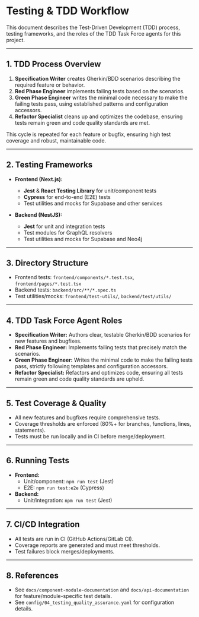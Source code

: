 # Testing & TDD Workflow

This document describes the Test-Driven Development (TDD) process, testing frameworks, and the roles of the TDD Task Force agents for this project.

---

## 1. TDD Process Overview

1. **Specification Writer** creates Gherkin/BDD scenarios describing the required feature or behavior.
2. **Red Phase Engineer** implements failing tests based on the scenarios.
3. **Green Phase Engineer** writes the minimal code necessary to make the failing tests pass, using established patterns and configuration accessors.
4. **Refactor Specialist** cleans up and optimizes the codebase, ensuring tests remain green and code quality standards are met.

This cycle is repeated for each feature or bugfix, ensuring high test coverage and robust, maintainable code.

---

## 2. Testing Frameworks

- **Frontend (Next.js):**
  - **Jest** & **React Testing Library** for unit/component tests
  - **Cypress** for end-to-end (E2E) tests
  - Test utilities and mocks for Supabase and other services

- **Backend (NestJS):**
  - **Jest** for unit and integration tests
  - Test modules for GraphQL resolvers
  - Test utilities and mocks for Supabase and Neo4j

---

## 3. Directory Structure

- Frontend tests: `frontend/components/*.test.tsx`, `frontend/pages/*.test.tsx`
- Backend tests: `backend/src/**/*.spec.ts`
- Test utilities/mocks: `frontend/test-utils/`, `backend/test/utils/`

---

## 4. TDD Task Force Agent Roles

- **Specification Writer:** Authors clear, testable Gherkin/BDD scenarios for new features and bugfixes.
- **Red Phase Engineer:** Implements failing tests that precisely match the scenarios.
- **Green Phase Engineer:** Writes the minimal code to make the failing tests pass, strictly following templates and configuration accessors.
- **Refactor Specialist:** Refactors and optimizes code, ensuring all tests remain green and code quality standards are upheld.

---

## 5. Test Coverage & Quality

- All new features and bugfixes require comprehensive tests.
- Coverage thresholds are enforced (80%+ for branches, functions, lines, statements).
- Tests must be run locally and in CI before merge/deployment.

---

## 6. Running Tests

- **Frontend:**
  - Unit/component: `npm run test` (Jest)
  - E2E: `npm run test:e2e` (Cypress)
- **Backend:**
  - Unit/integration: `npm run test` (Jest)

---

## 7. CI/CD Integration

- All tests are run in CI (GitHub Actions/GitLab CI).
- Coverage reports are generated and must meet thresholds.
- Test failures block merges/deployments.

---

## 8. References

- See `docs/component-module-documentation` and `docs/api-documentation` for feature/module-specific test details.
- See `config/04_testing_quality_assurance.yaml` for configuration details.